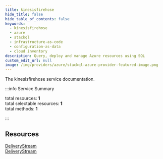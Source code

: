 ```yaml
---
title: kinesisfirehose
hide_title: false
hide_table_of_contents: false
keywords:
  - kinesisfirehose
  - azure
  - stackql
  - infrastructure-as-code
  - configuration-as-data
  - cloud inventory
description: Query, deploy and manage Azure resources using SQL
custom_edit_url: null
image: /img/providers/azure/stackql-azure-provider-featured-image.png
---
```


The kinesisfirehose service documentation.

:::info Service Summary

<div class="row">
<div class="providerDocColumn">
<span>total resources:&nbsp;<b>1</b></span><br />
<span>total selectable resources:&nbsp;<b>1</b></span><br />
<span>total methods:&nbsp;<b>1</b></span><br />
</div>
</div>

:::

## Resources
<div class="row">
<div class="providerDocColumn">
<a href="/providers/azure/kinesisfirehose/DeliveryStream/">DeliveryStream</a>
</div>
<div class="providerDocColumn">
<a href="/providers/azure/kinesisfirehose/DeliveryStream/">DeliveryStream</a>
</div>
</div>